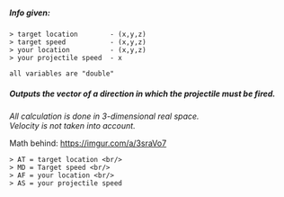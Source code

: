 ##### Info given:
```
> target location        - (x,y,z)
> target speed           - (x,y,z)
> your location          - (x,y,z)
> your projectile speed  - x
```    
    all variables are "double"
    
##### Outputs the vector of a direction in which the projectile must be fired.

*All calculation is done in 3-dimensional real space.* <br/>
*Velocity is not taken into account.*

Math behind: https://imgur.com/a/3sraVo7 <br/>
```
> AT = target location <br/>
> MD = Target speed <br/> 
> AF = your location <br/>
> AS = your projectile speed
```
